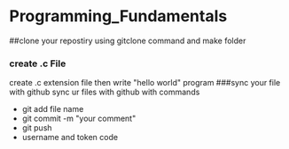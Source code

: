 # Programming_Fundamentals

##clone your repostiry
  using gitclone command and make folder 
### create .c File
   create .c extension file then write "hello world" program
###sync your file with github
   sync ur files with github with commands
 * git add file name
 * git commit -m "your comment"
 * git push
 * username and token code
